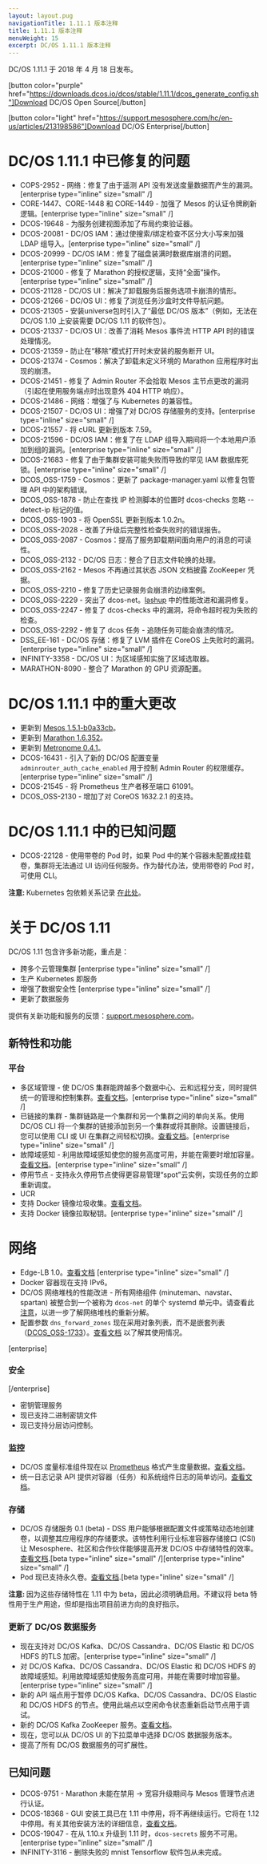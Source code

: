 ```yaml
---
layout: layout.pug
navigationTitle: 1.11.1 版本注释
title: 1.11.1 版本注释
menuWeight: 15
excerpt: DC/OS 1.11.1 版本注释
---
```


DC/OS 1.11.1 于 2018 年 4 月 18 日发布。

[button color="purple" href="https://downloads.dcos.io/dcos/stable/1.11.1/dcos_generate_config.sh"]Download DC/OS Open Source[/button]

[button color="light" href="https://support.mesosphere.com/hc/en-us/articles/213198586"]Download DC/OS Enterprise[/button]

# <a name="issues-fixed"></a>DC/OS 1.11.1 中已修复的问题

- COPS-2952 - 网络：修复了由于遥测 API 没有发送度量数据而产生的漏洞。[enterprise type="inline" size="small" /]
- CORE-1447、CORE-1448 和 CORE-1449 - 加强了 Mesos 的认证令牌刷新逻辑。[enterprise type="inline" size="small" /]
- DCOS-19648 - 为服务创建视图添加了布局约束验证器。
- DCOS-20081 - DC/OS IAM：通过使搜索/绑定检查不区分大小写来加强 LDAP 组导入。[enterprise type="inline" size="small" /]
- DCOS-20999 - DC/OS IAM：修复了磁盘装满时数据库崩溃的问题。[enterprise type="inline" size="small" /]
- DCOS-21000 - 修复了 Marathon 的授权逻辑，支持“全面”操作。[enterprise type="inline" size="small" /]
- DCOS-21128 - DC/OS UI：解决了卸载服务后服务选项卡崩溃的情形。
- DCOS-21266 - DC/OS UI：修复了浏览任务沙盒时文件导航问题。
- DCOS-21305 - 安装universe包时引入了“最低 DC/OS 版本”（例如，无法在 DC/OS 1.10 上安装需要 DC/OS 1.11 的软件包）。
- DCOS-21337 - DC/OS UI：改善了消耗 Mesos 事件流 HTTP API 时的错误处理情况。
- DCOS-21359 - 防止在“移除”模式打开时未安装的服务断开 UI。
- DCOS-21374 - Cosmos：解决了卸载未定义环境的 Marathon 应用程序时出现的崩溃。
- DCOS-21451 - 修复了 Admin Router 不会拾取 Mesos 主节点更改的漏洞（引起在使用服务端点时出现意外 404 HTTP 响应）。
- DCOS-21486 - 网络：增强了与 Kubernetes 的兼容性。
- DCOS-21507 - DC/OS UI：增强了对 DC/OS 存储服务的支持。[enterprise type="inline" size="small" /]
- DCOS-21557 - 将 cURL 更新到版本 7.59。
- DCOS-21596 - DC/OS IAM：修复了在 LDAP 组导入期间将一个本地用户添加到组的漏洞。[enterprise type="inline" size="small" /]
- DCOS-21683 - 修复了由于集群安装可能失败而导致的罕见 IAM 数据库死锁。[enterprise type="inline" size="small" /]
- DCOS_OSS-1759 - Cosmos：更新了 package-manager.yaml 以修复包管理 API 中的架构错误。
- DCOS_OSS-1878 - 防止在查找 IP 检测脚本的位置时 dcos-checks 忽略 --detect-ip 标记的值。
- DCOS_OSS-1903 - 将 OpenSSL 更新到版本 1.0.2n。
- DCOS_OSS-2028 - 改善了升级后完整性检查失败时的错误报告。
- DCOS_OSS-2087 - Cosmos：提高了服务卸载期间面向用户的消息的可读性。
- DCOS_OSS-2132 - DC/OS 日志：整合了日志文件轮换的处理。
- DCOS_OSS-2162 - Mesos 不再通过其状态 JSON 文档披露 ZooKeeper 凭据。
- DCOS_OSS-2210 - 修复了历史记录服务会崩溃的边缘案例。
- DCOS_OSS-2229 - 突出了 dcos-net。[lashup](https://github.com/dcos/lashup) 中的性能改进和漏洞修复。
- DCOS_OSS-2247 - 修复了 dcos-checks 中的漏洞，将命令超时视为失败的检查。
- DCOS_OSS-2292 - 修复了 dcos 任务 - 追随任务可能会崩溃的情况。
- DSS_EE-161 - DC/OS 存储：修复了 LVM 插件在 CoreOS 上失败时的漏洞。[enterprise type="inline" size="small" /]
- INFINITY-3358 - DC/OS UI：为区域感知实施了区域选取器。
- MARATHON-8090 - 整合了 Marathon 的 GPU 资源配置。

# <a name="notable-changes"></a>DC/OS 1.11.1 中的重大更改

- 更新到 [Mesos 1.5.1-b0a33cb](https://github.com/apache/mesos/blob/b0a33cb/CHANGELOG)。
- 更新到 [Marathon 1.6.352](https://github.com/mesosphere/marathon/releases)。
- 更新到 [Metronome 0.4.1](https://github.com/dcos/metronome/releases/tag/v0.4.1)。
- DCOS-16431 - 引入了新的 DC/OS 配置变量 `adminrouter_auth_cache_enabled` 用于控制 Admin Router 的权限缓存。[enterprise type="inline" size="small" /]
- DCOS-21545 - 将 Prometheus 生产者移至端口 61091。
- DCOS_OSS-2130 - 增加了对 CoreOS 1632.2.1 的支持。

# <a name="known-issue"></a>DC/OS 1.11.1 中的已知问题

- DCOS-22128 - 使用带卷的 Pod 时，如果 Pod 中的某个容器未配置成挂载卷，集群将无法通过 UI 访问任何服务。作为替代办法，使用带卷的 Pod 时，可使用 CLI。

<p class="message--note"><strong>注意: </strong> Kubernetes 包依赖关系记录 <a href="https://docs.mesosphere.com/services/kubernetes/1.2.0-1.10.5/install">在此处</a>。</p>

# 关于 DC/OS 1.11

DC/OS 1.11 包含许多新功能，重点是：
- 跨多个云管理集群 [enterprise type="inline" size="small" /]
- 生产 Kubernetes 即服务
- 增强了数据安全性 [enterprise type="inline" size="small" /]
- 更新了数据服务

提供有关新功能和服务的反馈：[support.mesosphere.com](https://support.mesosphere.com)。

<a name="new-features"></a>
## 新特性和功能

### 平台
- 多区域管理 - 使 DC/OS 集群能跨越多个数据中心、云和远程分支，同时提供统一的管理和控制集群。[查看文档](/cn/1.11/deploying-services/fault-domain-awareness/)。[enterprise type="inline" size="small" /]
- 已链接的集群 - 集群链路是一个集群和另一个集群之间的单向关系。使用 DC/OS CLI 将一个集群的链接添加到另一个集群或将其删除。设置链接后，您可以使用 CLI 或 UI 在集群之间轻松切换。[查看文档](/cn/1.11/administering-clusters/multiple-clusters/cluster-links/)。[enterprise type="inline" size="small" /]
 - 故障域感知 - 利用故障域感知使您的服务高度可用，并能在需要时增加容量。[查看文档](/cn/1.11/deploying-services/fault-domain-awareness/)。[enterprise type="inline" size="small" /]
- 停用节点 - 支持永久停用节点使得更容易管理“spot”云实例，实现任务的立即重新调度。
- UCR
 - 支持 Docker 镜像垃圾收集。[查看文档](/cn/1.11/deploying-services/containerizers/)。
 - 支持 Docker 镜像拉取秘钥。[enterprise type="inline" size="small" /]

# 网络
- Edge-LB 1.0。[查看文档](https://docs.mesosphere.com/services/edge-lb/1.0/) [enterprise type="inline" size="small" /]
- Docker 容器现在支持 IPv6。
- DC/OS 网络堆栈的性能改进 - 所有网络组件 (minuteman、navstar、spartan) 被整合到一个被称为 `dcos-net` 的单个 systemd 单元中。请查看此 [注意](/cn/1.11/networking/#a-note-on-software-re-architecture)，以进一步了解网络堆栈的重新分解。
- 配置参数 `dns_forward_zones` 现在采用对象列表，而不是嵌套列表（[DCOS_OSS-1733](https://jira.mesosphere.com/browse/DCOS_OSS-1733)）。[查看文档](/cn/1.11/installing/production/advanced-configuration/configuration-reference/#dns-forward-zones) 以了解其使用情况。

[enterprise]
### 安全
[/enterprise]
- 密钥管理服务
 - 现已支持二进制密钥文件
 - 现已支持分层访问控制。

### 监控
- DC/OS 度量标准组件现在以 [Prometheus](https://prometheus.io/docs/instrumenting/exposition_formats/) 格式产生度量数据。[查看文档](/cn/1.11/metrics/)。
- 统一日志记录 API 提供对容器（任务）和系统组件日志的简单访问。[查看文档](/cn/1.11/monitoring/logging/logging-api/logging-v2/)。

### 存储
- DC/OS 存储服务 0.1 (beta) - DSS 用户能够根据配置文件或策略动态地创建卷，以调整其应用程序的存储要求。该特性利用行业标准容器存储接口 (CSI) 让 Mesosphere、社区和合作伙伴能够提高开发 DC/OS 中存储特性的效率。[查看文档](https://docs.mesosphere.com/services/beta-storage/0.1.0-beta/).[beta type="inline" size="small" /][enterprise type="inline" size="small" /]
- Pod 现已支持永久卷。[查看文档](/cn/1.11/deploying-services/pods/).[beta type="inline" size="small" /]

<p class="message--note"><strong>注意: </strong> 因为这些存储特性在 1.11 中为 beta，因此必须明确启用。不建议将 beta 特性用于生产用途，但却是指出项目前进方向的良好指示。</p>

### 更新了 DC/OS 数据服务
- 现在支持对 DC/OS Kafka、DC/OS Cassandra、DC/OS Elastic 和 DC/OS HDFS 的TLS 加密。[enterprise type="inline" size="small" /]
- 对 DC/OS Kafka、DC/OS Cassandra、DC/OS Elastic 和 DC/OS HDFS 的故障域感知。利用故障域感知使服务高度可用，并能在需要时增加容量。[enterprise type="inline" size="small" /]
- 新的 API 端点用于暂停 DC/OS Kafka、DC/OS Cassandra、DC/OS Elastic 和 DC/OS HDFS 的节点。使用此端点以空闲命令状态重新启动节点用于调试。
- 新的 DC/OS Kafka ZooKeeper 服务。[查看文档](/dcos/cn/services/kafka-zookeeper/)。
- 现在，您可以从 DC/OS UI 的下拉菜单中选择 DC/OS 数据服务版本。
- 提高了所有 DC/OS 数据服务的可扩展性。

## <a name="known-issues"></a>已知问题
- DCOS-9751 - Marathon 未能在禁用 -> 宽容升级期间与 Mesos 管理节点进行认证。
- DCOS-18368 - GUI 安装工具已在 1.11 中停用，将不再继续运行。它将在 1.12 中停用。有关其他安装方法的详细信息，[查看文档](https://docs.mesosphere.com/1.11/installing)。
- DCOS-19047 - 在从 1.10.x 升级到 1.11 时，`dcos-secrets` 服务不可用。[enterprise type="inline" size="small" /]
- INFINITY-3116 - 删除失败的 mnist Tensorflow 软件包从未完成。
